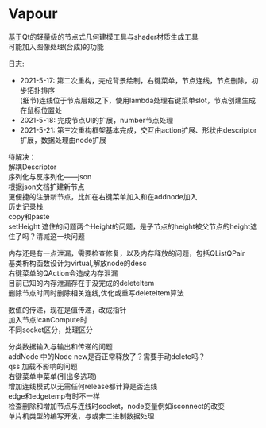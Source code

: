 # Vapour
基于Qt的轻量级的节点式几何建模工具与shader材质生成工具  
可能加入图像处理(合成)的功能  

日志:  
* 2021-5-17: 第二次重构，完成背景绘制，右键菜单，节点连线，节点删除，初步拓扑排序  
(细节)连线位于节点层级之下，使用lambda处理右键菜单slot，节点创建生成在鼠标位置处  
* 2021-5-18: 完成节点UI的扩展，number节点处理  
* 2021-5-21: 第三次重构框架基本完成，交互由action扩展、形状由descriptor扩展，数据处理由node扩展  



待解决：  
解耦Descriptor    
序列化与反序列化——json  
根据json文档扩建新节点  
更便捷的注册新节点，比如在右键菜单加入和在addnode加入  
历史记录栈  
copy和paste  
setHeight 遮住的问题两个Height的问题，是子节点的height被父节点的height遮住了吗？清减这一块问题  

内存还是有一点泄漏，需要检查修复，以及内存释放的问题，包括QListQPair  
基类析构函数设计为virtual,解放node的desc  
右键菜单的QAction会造成内存泄漏  
目前已知的内存泄漏存在于没完成的deleteItem  
删除节点时同时删除相关连线,优化或重写deleteItem算法  
 
数值的传递，现在是值传递，改成指针    
加入节点!canCompute时  
不同socket区分，处理区分  

分类数据输入与输出和传递的问题  
addNode 中的Node new是否正常释放了？需要手动delete吗？  
qss 加载不影响的问题  
右键菜单中菜单(引出多选项)  
增加连线模式以无需任何release都计算是否连线  
edge和edgetemp有时不一样   
检查删除和增加节点与连线时socket，node变量例如isconnect的改变  
单片机类型的编写开发，与或非二进制数据处理  
